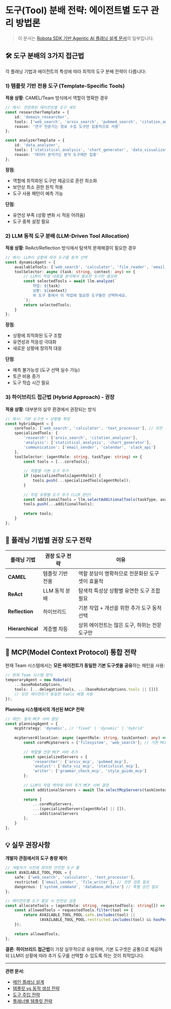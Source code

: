 # 도구(Tool) 분배 전략: 에이전트별 도구 관리 방법론

> 이 문서는 [Robota SDK 기반 Agentic AI 플래닝 설계 문서](./agent-planning.md)의 일부입니다.

## 🛠️ **도구 분배의 3가지 접근법**

각 플래닝 기법과 에이전트의 특성에 따라 최적의 도구 분배 전략이 다릅니다:

### **1) 템플릿 기반 전용 도구 (Template-Specific Tools)**

**적용 상황**: CAMEL/Team 방식에서 역할이 명확한 경우
```typescript
// 예시: 전문화된 에이전트별 도구 세트
const researcherTemplate = {
    id: 'domain_researcher',
    tools: ['web_search', 'arxiv_search', 'pubmed_search', 'citation_analyzer'],
    reason: '연구 전문가는 정보 수집 도구만 집중적으로 사용'
};

const analyzerTemplate = {
    id: 'data_analyzer', 
    tools: ['statistical_analysis', 'chart_generator', 'data_visualization'],
    reason: '데이터 분석가는 분석 도구에만 집중'
};
```

**장점**: 
- 역할에 최적화된 도구만 제공으로 혼란 최소화
- 보안상 최소 권한 원칙 적용
- 도구 사용 패턴이 예측 가능

**단점**: 
- 유연성 부족 (상황 변화 시 적응 어려움)
- 도구 중복 설정 필요

### **2) LLM 동적 도구 분배 (LLM-Driven Tool Allocation)**

**적용 상황**: ReAct/Reflection 방식에서 탐색적 문제해결이 필요한 경우
```typescript
// 예시: LLM이 상황에 따라 도구를 동적 선택
const dynamicAgent = {
    availableTools: ['web_search', 'calculator', 'file_reader', 'email_sender', 'calendar'],
    toolSelector: async (task: string, context: any) => {
        // LLM이 작업 내용을 분석해서 필요한 도구만 활성화
        const selectedTools = await llm.analyze(`
            작업: ${task}
            상황: ${context}
            위 도구 중에서 이 작업에 필요한 도구들만 선택하세요.
        `);
        return selectedTools;
    }
};
```

**장점**:
- 상황에 최적화된 도구 조합
- 유연성과 적응성 극대화
- 새로운 상황에 창의적 대응

**단점**:
- 예측 불가능성 (도구 선택 실수 가능)
- 토큰 비용 증가
- 도구 학습 시간 필요

### **3) 하이브리드 접근법 (Hybrid Approach) - 권장**

**적용 상황**: 대부분의 실무 환경에서 권장되는 방식
```typescript
// 예시: 기본 도구셋 + 상황별 확장
const hybridAgent = {
    coreTools: ['web_search', 'calculator', 'text_processor'], // 모든 에이전트 공통
    specializedTools: {
        'research': ['arxiv_search', 'citation_analyzer'],
        'analysis': ['statistical_analysis', 'chart_generator'],
        'communication': ['email_sender', 'calendar', 'slack_api']
    },
    toolSelector: (agentRole: string, taskType: string) => {
        const tools = [...coreTools];
        
        // 역할별 기본 도구 추가
        if (specializedTools[agentRole]) {
            tools.push(...specializedTools[agentRole]);
        }
        
        // 작업 유형별 도구 추가 (LLM 판단)
        const additionalTools = llm.selectAdditionalTools(taskType, availableTools);
        tools.push(...additionalTools);
        
        return tools;
    }
};
```

## 🎯 **플래닝 기법별 권장 도구 전략**

| 플래닝 기법 | 권장 도구 전략 | 이유 |
|------------|---------------|------|
| **CAMEL** | 템플릿 기반 전용 | 역할 분담이 명확하므로 전문화된 도구셋이 효율적 |
| **ReAct** | LLM 동적 분배 | 탐색적 특성상 상황별 유연한 도구 조합 필요 |
| **Reflection** | 하이브리드 | 기본 작업 + 개선을 위한 추가 도구 동적 선택 |
| **Hierarchical** | 계층별 차등 | 상위 에이전트는 많은 도구, 하위는 전문 도구만 |

## 🔄 **MCP(Model Context Protocol) 통합 전략**

현재 Team 시스템에서는 **모든 에이전트가 동일한 기본 도구셋을 공유**하는 패턴을 사용:

```typescript
// 현재 Team 시스템 방식
temporaryAgent = new Robota({
    ...baseRobotaOptions,
    tools: [...delegationTools, ...(baseRobotaOptions.tools || [])]
    // 모든 에이전트가 동일한 tools 배열 사용
});
```

**Planning 시스템에서의 개선된 MCP 전략**:
```typescript
// 제안: 동적 MCP 서버 할당
const planningAgent = {
    mcpStrategy: 'dynamic', // 'fixed' | 'dynamic' | 'hybrid'
    
    mcpServerAllocation: async (agentRole: string, taskContext: any) => {
        const coreMcpServers = ['filesystem', 'web_search']; // 기본 MCP 서버
        
        // 역할별 전문 MCP 서버 추가
        const specializedServers = {
            'researcher': ['arxiv_mcp', 'pubmed_mcp'],
            'analyst': ['data_viz_mcp', 'statistical_mcp'],
            'writer': ['grammar_check_mcp', 'style_guide_mcp']
        };
        
        // LLM이 작업 맥락에 따라 추가 MCP 서버 결정
        const additionalServers = await llm.selectMcpServers(taskContext);
        
        return [
            ...coreMcpServers,
            ...(specializedServers[agentRole] || []),
            ...additionalServers
        ];
    }
};
```

## 💡 **실무 권장사항**

**개발자 관점에서의 도구 총량 제어**:
```typescript
// 개발자가 사전에 정의한 안전한 도구 풀
const AVAILABLE_TOOL_POOL = {
    safe: ['web_search', 'calculator', 'text_processor'],
    restricted: ['email_sender', 'file_writer'], // 권한 검증 필요
    dangerous: ['system_command', 'database_delete'] // 특별 승인 필요
};

// 에이전트별 도구 할당 시 안전성 검증
const allocateTools = (agentRole: string, requestedTools: string[]) => {
    const allowedTools = requestedTools.filter(tool => {
        return AVAILABLE_TOOL_POOL.safe.includes(tool) || 
               (AVAILABLE_TOOL_POOL.restricted.includes(tool) && hasPermission(agentRole, tool));
    });
    
    return allowedTools;
};
```

**결론**: **하이브리드 접근법**이 가장 실무적으로 유용하며, 기본 도구셋은 공통으로 제공하되 LLM이 상황에 따라 추가 도구를 선택할 수 있도록 하는 것이 최적입니다.

---

**관련 문서:**
- [메인 플래닝 설계](./agent-planning.md)
- [템플릿 vs 동적 생성 전략](./template-vs-dynamic-strategies.md)
- [도구 주입 전략](./tool-injection-strategies.md)
- [플래너별 템플릿 전략](./planner-template-strategies.md) 